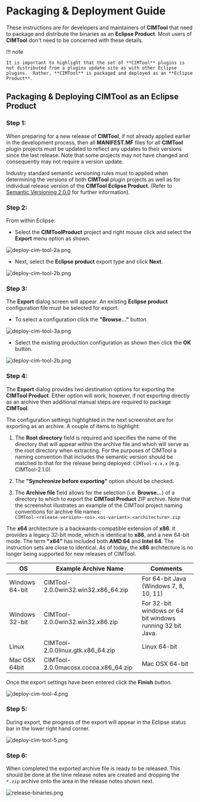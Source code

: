 # Packaging & Deployment Guide
These instructions are for developers and maintainers of **CIMTool** that need to package and distribute the binaries as an **Eclipse Product**. Most users of **CIMTool** don't need to be concerned with these details.

!!! note

    It is important to highlight that the set of **CIMTool** plugins is not distributed from a plugins update site as with other Eclipse plugins.  Rather, **CIMTool** is packaged and deployed as an **Eclipse Product**.


## Packaging & Deploying CIMTool as an Eclipse Product

### Step 1:

When preparing for a new release of **CIMTool**, if not already applied earlier in the development process, then all **MANIFEST.MF** files for all **CIMTool** plugin projects must be updated to reflect any updates to their versions since the last release.  Note that some projects may not have changed and consequently may not require a version update.

Industry standard semantic versioning rules must to applied when determining the versions of both **CIMTool** plugin projects as well as for individual release version of the **CIMTool Eclipse Product**.  (Refer to [Semantic Versioning 2.0.0](https://semver.org/) for further information).

### Step 2:

From within Eclipse:

* Select the **CIMToolProduct** project and right mouse click and select the **Export** menu option as shown.

![deploy-cim-tool-2a.png](../images/deploy-cim-tool-2a.png "Deploy CIMTool")

* Next, select the **Eclipse product** export type and click **Next**.

![deploy-cim-tool-2b.png](../images/deploy-cim-tool-2b.png "Deploy CIMTool")

### Step 3:

The **Export** dialog screen will appear.  An existing **Eclipse product** configuration file must be selected for export.

* To select a configuration click the **"Browse..."** button.

![deploy-cim-tool-3a.png](../images/deploy-cim-tool-3a.png "Deploy CIMTool")

* Select the existing production configuration as shown then click the **OK** button.

![deploy-cim-tool-2b.png](../images/deploy-cim-tool-3b.png "Deploy CIMTool")

### Step 4:

The **Export** dialog provides two destination options for exporting the **CIMTool Product**.  Either option will work, however, if not exporting directly as an archive then additional manual steps are required to package **CIMTool**.  

The configuration settings highlighted in the next screenshot are for exporting as an archive. A couple of items to highlight:

1. The **Root directory** field is required and specifies the name of the directory that will appear within the archive file and which will serve as the root directory when extracting. For the purposes of CIMTool a naming convention that includes the semantic version should be matched to that for the release being deployed:  ```CIMTool-x.x.x``` (e.g. CIMTool-2.1.0)

2. The **"Synchronize before exporting"** option should be checked.

3. The **Archive file** field allows for the selection (i.e. **Browse...**) of a directory to which to export the **CIMTool Product** ZIP archive. Note that the screenshot illustrates an example of the CIMTool project naming conventions for archive file names:  
```CIMTool-<release-version>-<os>.<os-variant>.<architecture>.zip```

The **x64** architecture is a backwards-compatible extension of **x86**. It provides a legacy 32-bit mode, which is identical to **x86**, and a new 64-bit mode.  The term **"x64"** has included both **AMD 64** and **Intel 64**. The instruction sets are close to identical. As of today, the **x86** architecture is no longer being supported for new releases of CIMTool.


OS | Example Archive Name | Comments
------|------|-----------
Windows 64-bit | CIMTool-2.0.0win32.win32.x86_64.zip | For 64-bit Java (Windows 7, 8, 10, 11)
Windows 32-bit | CIMTool-2.0.0win32.win32.x86.zip | For 32-bit windows or 64 bit windows running 32 bit Java.
Linux | CIMTool-2.0.0linux.gtk.x86_64.zip |Linux 64-bit
Mac OSX 64bit | CIMTool-2.0.0macosx.cocoa.x86_64.zip|Mac OSX 64-bit

Once the export settings have been entered click the **Finish** button.

![deploy-cim-tool-4.png](../images/deploy-cim-tool-4.png "Deploy CIMTool")

### Step 5:

During export, the progress of the export will appear in the Eclipse status bar in the lower right hand corner.

![deploy-cim-tool-5.png](../images/deploy-cim-tool-5.png "Deploy CIMTool")

### Step 6:

When completed the exported archive file is ready to be released. This should be done at the time release notes are created and dropping the ```*.zip``` archive onto the area in the release notes shown next.

![release-binaries.png](../images/release-binaries.png "Release Binaries")
